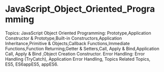 # JavaScript_Object_Oriented_Programming
 Topics: JavaScript Object Oriented Programming: Prototype,Application Constructor & Prototype,Built-in Constructors,Application Inheritance,Primitive & Objects,Callback Functions,Immediate Functions,Function Returning,Getter & Setters,Call, Apply & Bind,Application Call, Apply & Bind ,Object Creation Constructor.  Error Handling: Error Handling (TryCatch), Application Error Handling, Topics Related Topics, ES5, ES6appES5, appES6.
